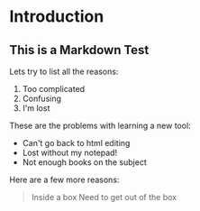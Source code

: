   # Introduction

  ## This is a Markdown Test

  Lets try to list all the reasons:
  1. Too complicated
  2. Confusing
  3. I'm lost

  These are the problems with learning a new tool:
  - Can't go back to html editing
  - Lost without my notepad!
  - Not enough books on the subject

  Here are a few more reasons:
  > Inside a box
  > Need to get out of the box

